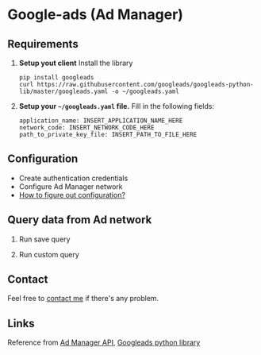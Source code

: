 # Google-ads (Ad Manager)

## Requirements
1. **Setup yout client**
    Install the library
    ```
    pip install googleads
    curl https://raw.githubusercontent.com/googleads/googleads-python-lib/master/googleads.yaml -o ~/googleads.yaml
    ```
2. **Setup your ```~/googleads.yaml``` file.**
    Fill in the following fields:
    ```
    application_name: INSERT_APPLICATION_NAME_HERE
    network_code: INSERT_NETWORK_CODE_HERE
    path_to_private_key_file: INSERT_PATH_TO_FILE_HERE
    ```
    
    
## Configuration
- Create authentication credentials 
- Configure Ad Manager network
- [How to figure out configuration?](https://developers.google.com/ad-manager/api/start)

## Query data from Ad network
1. Run save query

2. Run custom query

## Contact
Feel free to [contact me](jyunyan.lu@gmail.com) if there's any problem.

## Links

Reference from [Ad Manager API](https://developers.google.com/ad-manager/api/start), [Googleads python library](https://github.com/googleads/googleads-python-lib/tree/master/examples/ad_manager)
